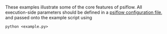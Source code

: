 These examples illustrate some of the core features of psiflow. All execution-side parameters should be defined in a [psiflow configuration file](/configs), and passed onto the example script using
```
python <example.py>
```
